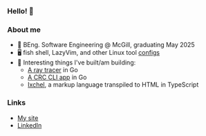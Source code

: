 ### Hello! 🫡
### About me
- 🏫 BEng. Software Engineering @ McGill, graduating May 2025
- 🖥️ fish shell, LazyVim, and other Linux tool [configs](https://github.com/charlesblancas/dotfiles)
- 🔨 Interesting things I've built/am building:
    - [A ray tracer](https://github.com/charlesblancas/ray-tracer-challenge-go) in Go
    - [A CRC CLI app](https://github.com/charlesblancas/crc-go) in Go
    - [Ixchel](https://github.com/charlesblancas/ixchel), a markup language transpiled to HTML in TypeScript
### Links
- [My site](https://charlesblancas.com)
- [LinkedIn](https://www.linkedin.com/in/charlesblancas/)
